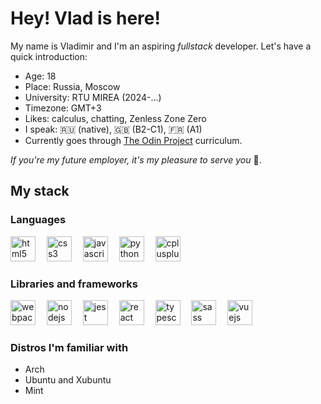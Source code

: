 <h1 align="left">Hey! Vlad is here!</h1>

<p align="left">My name is Vladimir and I'm an aspiring <i>fullstack</i> developer. Let's have a quick introduction:
<ul>
<li>Age: 18</li>
<li>Place: Russia, Moscow</li>
<li>University: RTU MIREA (2024-...)</li>
<li>Timezone: GMT+3</li>
<li>Likes: calculus, chatting, Zenless Zone Zero</li>
<li>I speak: 🇷🇺 (native), 🇬🇧 (B2-C1), 🇫🇷 (A1)</li>
<li>Currently goes through <a href="https://www.theodinproject.com" target="_blank">The Odin Project</a> curriculum.</li>
</ul>
<i>If you're my future employer, it's my pleasure to serve you</i> 👔.
</p>

<h2 align="left">My stack</h2>

<h3 align="left">Languages</h3>
<div align="left">
  <img src="https://cdn.jsdelivr.net/gh/devicons/devicon/icons/html5/html5-original.svg" height="40" alt="html5 logo"  />
  <img width="10" />
  <img src="https://cdn.jsdelivr.net/gh/devicons/devicon/icons/css3/css3-original.svg" height="40" alt="css3 logo"  />
  <img width="10" />
  <img src="https://cdn.jsdelivr.net/gh/devicons/devicon/icons/javascript/javascript-original.svg" height="40" alt="javascript logo"  />
  <img width="10" />
  <img src="https://cdn.jsdelivr.net/gh/devicons/devicon/icons/python/python-original.svg" height="40" alt="python logo"  />
  <img width="10" />
  <img src="https://cdn.jsdelivr.net/gh/devicons/devicon/icons/cplusplus/cplusplus-original.svg" height="40" alt="cplusplus logo"  />
</div>

<h3 align="left">Libraries and frameworks</h3>
<div align="left">
  <img src="https://cdn.jsdelivr.net/gh/devicons/devicon/icons/webpack/webpack-original.svg" height="40" alt="webpack logo"  />
  <img width="10" />
  <img src="https://cdn.jsdelivr.net/gh/devicons/devicon/icons/nodejs/nodejs-original.svg" height="40" alt="nodejs logo"  />
  <img width="10" />
  <img src="https://cdn.jsdelivr.net/gh/devicons/devicon/icons/jest/jest-plain.svg" height="40" alt="jest logo"  />
  <img width="10" />
  <img src="https://cdn.jsdelivr.net/gh/devicons/devicon/icons/react/react-original.svg" height="40" alt="react logo"  />
  <img width="10" />
  <img src="https://cdn.jsdelivr.net/gh/devicons/devicon/icons/typescript/typescript-original.svg" height="40" alt="typescript logo"  />
  <img width="10" />
  <img src="https://cdn.jsdelivr.net/gh/devicons/devicon/icons/sass/sass-original.svg" height="40" alt="sass logo"  />
  <img width="10" />
  <img src="https://cdn.jsdelivr.net/gh/devicons/devicon/icons/vuejs/vuejs-original.svg" height="40" alt="vuejs logo"  />
</div>

<h3 align="left">Distros I'm familiar with</h3>
<div align="left">
  <ul>
    <li>Arch</li>
    <li>Ubuntu and Xubuntu</li>
    <li>Mint</li>
  </ul>
</div>
